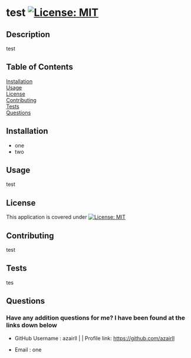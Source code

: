 # test [![License: MIT](https://img.shields.io/badge/License-MIT-yellow.svg)](https://opensource.org/licenses/MIT)  

  ## Description
  test 

  ## Table of Contents
  [Installation](#installation)<br>
  [Usage](#usage)<br>
  [License](#license)<br>
  [Contributing](#contributing)<br>
  [Tests](#tests)<br>
  [Questions](#questions)<br>

  ## Installation
  
     * one<br>* two<br>
  

  ## Usage
  test
  
  
   ## License
   This application is covered under [![License: MIT](https://img.shields.io/badge/License-MIT-yellow.svg)](https://opensource.org/licenses/MIT)
   
   
  ## Contributing
  test
  ## Tests
  tes
  ## Questions
  ### Have any addition questions for me? I have been found at the links down below<br>
  - GitHub Username : azairll | | Profile link: https://github.com/azairll<br>
  - Email : one
